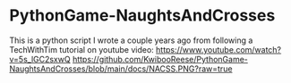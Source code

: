 # PythonGame-NaughtsAndCrosses
This is a python script I wrote a couple years ago from following a TechWithTim tutorial on youtube
video: https://www.youtube.com/watch?v=5s_lGC2sxwQ
https://github.com/KwibooReese/PythonGame-NaughtsAndCrosses/blob/main/docs/NACSS.PNG?raw=true
